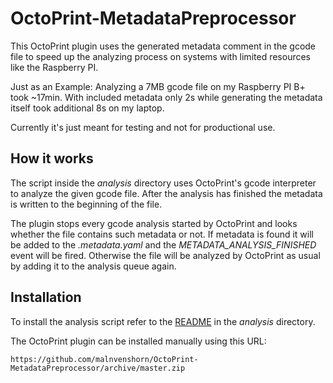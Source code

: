 # OctoPrint-MetadataPreprocessor

This OctoPrint plugin uses the generated metadata comment in the gcode file to speed up the analyzing process on systems with limited resources like the Raspberry PI.

Just as an Example: Analyzing a 7MB gcode file on my Raspberry PI B+ took ~17min. With included metadata only 2s while generating the metadata itself took additional 8s on my laptop.

Currently it's just meant for testing and not for productional use.

## How it works

The script inside the _analysis_ directory uses OctoPrint's gcode interpreter to analyze the given gcode file. After the analysis has finished the metadata is written to the beginning of the file.

The plugin stops every gcode analysis started by OctoPrint and looks whether the file contains such metadata or not. If metadata is found it will be added to the _.metadata.yaml_ and the _METADATA&#95;ANALYSIS&#95;FINISHED_ event will be fired. Otherwise the file will be analyzed by OctoPrint as usual by adding it to the analysis queue again.

## Installation

To install the analysis script refer to the [README](https://github.com/malnvenshorn/OctoPrint-MetadataPreprocessor/blob/master/analysis/README.md) in the _analysis_ directory.

The OctoPrint plugin can be installed manually using this URL:

```
https://github.com/malnvenshorn/OctoPrint-MetadataPreprocessor/archive/master.zip
```
